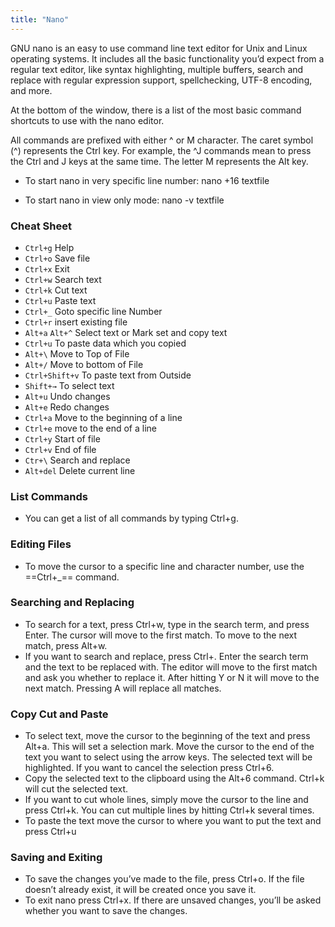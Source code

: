 ```yaml
---
title: "Nano"
---
```


GNU nano is an easy to use command line text editor for Unix and Linux operating systems. It includes all the basic functionality you’d expect from a regular text editor, like syntax highlighting, multiple buffers, search and replace with regular expression support, spellchecking, UTF-8 encoding, and more.

At the bottom of the window, there is a list of the most basic command shortcuts to use with the nano editor.

All commands are prefixed with either ^ or M character. The caret symbol (^) represents the Ctrl key. For example, the ^J commands mean to press the Ctrl and J keys at the same time. The letter M represents the Alt key.

* To start nano in very specific line number:
nano +16 textfile

* To start nano in view only mode:
nano -v textfile



### Cheat Sheet

* `Ctrl+g`  Help
* `Ctrl+o`  Save file
* `Ctrl+x`  Exit
* `Ctrl+w`  Search text
* `Ctrl+k`  Cut text
* `Ctrl+u`  Paste text
* `Ctrl+_`  Goto specific line Number
* `Ctrl+r`  insert existing file
* `Alt+a`  `Alt+^`  Select text or Mark set and copy text
* `Ctrl+u`  To paste data which you copied
* `Alt+\`   Move to Top of File
* `Alt+/`   Move to bottom of File
* `Ctrl+Shift+v`  To paste text from Outside
* `Shift+→` To select text
* `Alt+u`   Undo changes
* `Alt+e`   Redo changes
* `Ctrl+a`  Move to the beginning of a line
* `Ctrl+e`  move to the end of a line
* `Ctrl+y`  Start of file
* `Ctrl+v`  End of file
* `Ctr+\`   Search and replace
* `Alt+del` Delete current line 


### List Commands

* You can get a list of all commands by typing Ctrl+g.

### Editing Files

* To move the cursor to a specific line and character number, use the ==Ctrl+_==  command.

### Searching and Replacing

* To search for a text, press Ctrl+w, type in the search term, and press Enter. The cursor will move to the first match. To move to the next match, press Alt+w.
* If you want to search and replace, press Ctrl+\. Enter the search term and the text to be replaced with. The editor will move to the first match and ask you whether to replace it. After hitting Y or N it will move to the next match. Pressing A will replace all matches.

### Copy Cut and Paste

* To select text, move the cursor to the beginning of the text and press Alt+a. This will set a selection mark. Move the cursor to the end of the text you want to select using the arrow keys. The selected text will be highlighted. If you want to cancel the selection press Ctrl+6.
* Copy the selected text to the clipboard using the Alt+6 command. Ctrl+k will cut the selected text.
* If you want to cut whole lines, simply move the cursor to the line and press Ctrl+k. You can cut multiple lines by hitting Ctrl+k several times.
* To paste the text move the cursor to where you want to put the text and press Ctrl+u

### Saving and Exiting

* To save the changes you’ve made to the file, press Ctrl+o. If the file doesn’t already exist, it will be created once you save it.
* To exit nano press Ctrl+x. If there are unsaved changes, you’ll be asked whether you want to save the changes.

